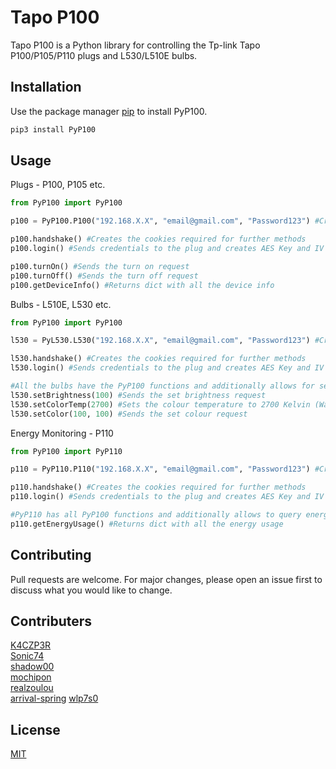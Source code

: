 # Tapo P100
Tapo P100 is a Python library for controlling the Tp-link Tapo P100/P105/P110 plugs and L530/L510E bulbs.

## Installation

Use the package manager [pip](https://pip.pypa.io/en/stable/) to install PyP100.

```bash
pip3 install PyP100
```

## Usage
Plugs - P100, P105 etc.
```python
from PyP100 import PyP100

p100 = PyP100.P100("192.168.X.X", "email@gmail.com", "Password123") #Creating a P100 plug object

p100.handshake() #Creates the cookies required for further methods
p100.login() #Sends credentials to the plug and creates AES Key and IV for further methods

p100.turnOn() #Sends the turn on request
p100.turnOff() #Sends the turn off request
p100.getDeviceInfo() #Returns dict with all the device info
```
Bulbs - L510E, L530 etc.
```python
from PyP100 import PyP100

l530 = PyL530.L530("192.168.X.X", "email@gmail.com", "Password123") #Creating a L530 bulb object

l530.handshake() #Creates the cookies required for further methods
l530.login() #Sends credentials to the plug and creates AES Key and IV for further methods

#All the bulbs have the PyP100 functions and additionally allows for setting brightness, colour and white temperature
l530.setBrightness(100) #Sends the set brightness request
l530.setColorTemp(2700) #Sets the colour temperature to 2700 Kelvin (Warm White)
l530.setColor(100, 100) #Sends the set colour request
```

Energy Monitoring - P110
```python
from PyP100 import PyP110

p110 = PyP110.P110("192.168.X.X", "email@gmail.com", "Password123") #Creating a P110 plug object

p110.handshake() #Creates the cookies required for further methods
p110.login() #Sends credentials to the plug and creates AES Key and IV for further methods

#PyP110 has all PyP100 functions and additionally allows to query energy usage infos
p110.getEnergyUsage() #Returns dict with all the energy usage
```

## Contributing
Pull requests are welcome. For major changes, please open an issue first to discuss what you would like to change.

## Contributers
[K4CZP3R](https://github.com/K4CZP3R)\
[Sonic74](https://github.com/sonic74)\
[shadow00](https://github.com/shadow00)\
[mochipon](https://github.com/mochipon)\
[realzoulou](https://github.com/realzoulou)\
[arrival-spring](https://github.com/arrival-spring)
[wlp7s0](https://github.com/wlp7s0)

## License
[MIT](https://choosealicense.com/licenses/mit/)
